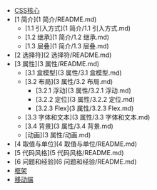 * [CSS核心](README.md)
* [1 简介](1 简介/README.md)
    * [1.1 引入方式](1 简介/1.1 引入方式.md)
    * [1.2 继承](1 简介/1.2 继承.md)
    * [1.3 层叠](1 简介/1.3 层叠.md)
* [2 选择符](2 选择符/README.md)
* [3 属性](3 属性/README.md)
    * [3.1 盒模型](3 属性/3.1 盒模型.md)
    * [3.2 布局](3 属性/3.2 布局.md)
        * [3.2.1 浮动](3 属性/3.2.1 浮动.md)
        * [3.2.2 定位](3 属性/3.2.2 定位.md)
        * [3.2.3 Flex](3 属性/3.2.3 Flex.md)
    * [3.3 字体和文本](3 属性/3.3 字体和文本.md)
    * [3.4 背景](3 属性/3.4 背景.md)
    * [动画](3 属性/动画.md)
* [4 取值与单位](4 取值与单位/README.md)
* [5 代码风格](5 代码风格/README.md)
* [6 问题和经验](6 问题和经验/README.md)
* [框架]()
* [移动端]()

